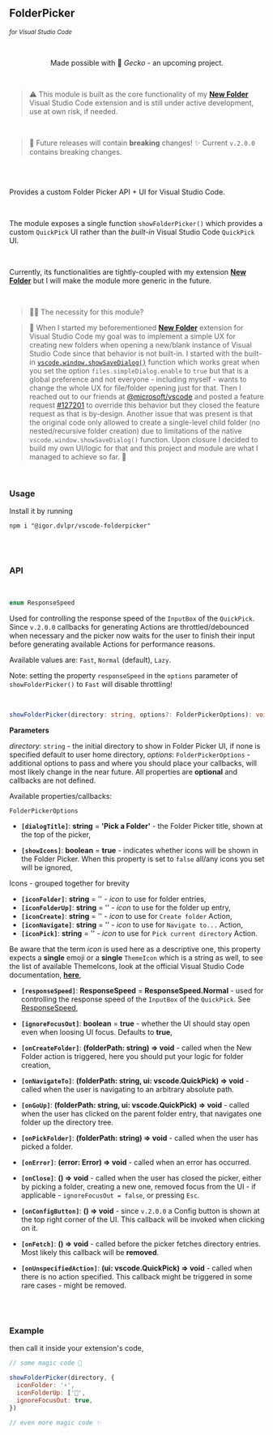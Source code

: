## FolderPicker

<sub><em>for Visual Studio Code</em></sub>

<br>

<p align="center">Made possible with 🦎 <em>Gecko</em> - an upcoming project.</p>

<br>

> ⚠ This module is built as the core functionality of my **[New Folder](https://github.com/igorskyflyer/vscode-new-folder)** Visual Studio Code extension and is still under active development, use at own risk, if needed.

<br>

> 📢 Future releases will contain **breaking** changes!
> ✨ Current `v.2.0.0` contains breaking changes.

<br>
<br>

Provides a custom Folder Picker API + UI for Visual Studio Code.

<br>

The module exposes a single function `showFolderPicker()` which provides a custom `QuickPick` UI rather than the _built-in_ Visual Studio Code `QuickPick` UI.

<br>

Currently, its functionalities are tightly-coupled with my extension **[New Folder](https://github.com/igorskyflyer/vscode-new-folder)** but I will make the module more generic in the future.

<br>

> 🙋‍♂️ The necessity for this module?

> 💬 When I started my beforementioned **[New Folder](https://github.com/igorskyflyer/vscode-new-folder)** extension for Visual Studio Code my goal was to implement a simple UX for creating new folders when opening a new/blank instance of Visual Studio Code since that behavior is not built-in. I started with the built-in [`vscode.window.showSaveDialog()`](https://code.visualstudio.com/api/references/vscode-api) function which works great when you set the option `files.simpleDialog.enable` to `true` but that is a global preference and not everyone - including myself - wants to change the whole UX for file/folder opening just for that. Then I reached out to our friends at [@microsoft/vscode](https://github.com/microsoft/vscode) and posted a feature request [#127201](https://github.com/microsoft/vscode/issues/127201) to override this behavior but they closed the feature request as that is by-design. Another issue that was present is that the original code only allowed to create a single-level child folder (no nested/recursive folder creation) due to limitations of the native `vscode.window.showSaveDialog()` function. Upon closure I decided to build my own UI/logic for that and this project and module are what I managed to achieve so far. 🤗

<br>

### Usage

Install it by running

```shell
npm i "@igor.dvlpr/vscode-folderpicker"
```

<br>
<br>

### API

<br>

<a id="folder-picker-responsespeed"></a>

```ts
enum ResponseSpeed
```

Used for controlling the response speed of the `InputBox` of the `QuickPick`. Since `v.2.0.0` callbacks for generating Actions are throttled/debounced when necessary and the picker now waits for the user to finish their input before generating available Actions for performance reasons.

Available values are: `Fast`, `Normal` (default), `Lazy`.

Note: setting the property `responseSpeed` in the `options` parameter of `showFolderPicker()` to `Fast` will disable throttling!

<br>

```ts
showFolderPicker(directory: string, options?: FolderPickerOptions): void
```

**Parameters**

_directory_: `string` - the initial directory to show in Folder Picker UI, if none is specified default to user home directory,
_options_: `FolderPickerOptions` - additional options to pass and where you should place your callbacks, will most likely change in the near future. All properties are **optional** and callbacks are not defined.

Available properties/callbacks:

`FolderPickerOptions`

- **`[dialogTitle]`**: **string** = **'Pick a Folder'** - the Folder Picker title, shown at the top of the picker,

- **`[showIcons]`**: **boolean** = **true** - indicates whether icons will be shown in the Folder Picker. When this property is set to `false` all/any icons you set will be ignored,

Icons - grouped together for brevity

- **`[iconFolder]`**: **string** = '' - _icon_ to use for folder entries,
- **`[iconFolderUp]`**: **string** = '' - _icon_ to use for the folder up entry,
- **`[iconCreate]`**: **string** = '' - _icon_ to use for `Create folder` Action,
- **`[iconNavigate]`**: **string** = '' - _icon_ to use for `Navigate to...` Action,
- **`[iconPick]`**: **string** = '' - _icon_ to use for `Pick current directory` Action.

Be aware that the term _icon_ is used here as a descriptive one, this property expects a **single** emoji or a **single** `ThemeIcon` which is a string as well, to see the list of available ThemeIcons, look at the official Visual Studio Code documentation, **[here](https://code.visualstudio.com/api/references/icons-in-labels#icon-listing)**,

- **`[responseSpeed]`**: **ResponseSpeed** = **ResponseSpeed.Normal** - used for controlling the response speed of the `InputBox` of the `QuickPick`. See [ResponseSpeed](#folder-picker-responsespeed),

- **`[ignoreFocusOut]`**: **boolean** = **true** - whether the UI should stay open even when loosing UI focus. Defaults to **true**,

- **`[onCreateFolder]`**: **(folderPath: string) => void** - called when the New Folder action is triggered, here you should put your logic for folder creation,

- **`[onNavigateTo]`**: **(folderPath: string, ui: vscode.QuickPick) => void** - called when the user is navigating to an arbitrary absolute path.

- **`[onGoUp]`**: **(folderPath: string, ui: vscode.QuickPick) => void** - called when the user has clicked on the parent folder entry, that navigates one folder up the directory tree.

- **`[onPickFolder]`**: **(folderPath: string) => void** - called when the user has picked a folder.

- **`[onError]`**: **(error: Error) => void** - called when an error has occurred.

- **`[onClose]`**: **() => void** - called when the user has closed the picker, either by picking a folder, creating a new one, removed focus from the UI - if applicable - `ignoreFocusOut = false`, or pressing `Esc`.

- **`[onConfigButton]`**: **() => void** - since `v.2.0.0` a Config button is shown at the top right corner of the UI. This callback will be invoked when clicking on it.

- **`[onFetch]`**: **() => void** - called before the picker fetches directory entries. Most likely this callback will be **removed**.

- **`[onUnspecifiedAction]`**: **(ui: vscode.QuickPick) => void** - called when there is no action specified. This callback might be triggered in some rare cases - might be removed.

<br>
<br>

### Example

then call it inside your extension's code,

```js
// some magic code 🔮

showFolderPicker(directory, {
  iconFolder: '⚡',
  iconFolderUp: ['🔼',
  ignoreFocusOut: true,
})

// even more magic code ✨
```
